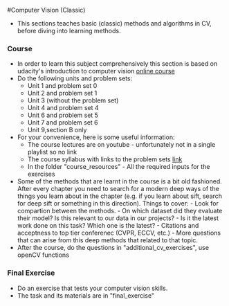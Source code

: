 #Computer Vision (Classic)

- This sections teaches basic (classic) methods and algorithms in CV, before diving into learning methods.

### Course
 - In order to learn this subject comprehensively this section is based on udacity's introduction to computer vision [online course](https://www.udacity.com/course/introduction-to-computer-vision--ud810)
 - Do the following units and problem sets:
    - Unit 1 and problem set 0
    - Unit 2  and problem set 1
    - Unit 3 (without the problem set)
    - Unit 4 and problem set 4
    - Unit 6 and problem set 5
    - Unit 7 and problem set 6
    - Unit 9,section B only  
 - For your convenience, here is some useful information:
    - The course lectures are on youtube - unfortunately not in a single playlist so no link
    - The course syllabus with links to the problem sets [link](https://docs.google.com/spreadsheets/d/1ecUGIyhYOfQPi3HPXb-7NndrLgpX_zgkwsqzfqHPaus/pubhtml)
    - In the folder "course_resources" - All the required inputs for the exercises
 - Some of the methods that are learnt in the course is a bit old fashioned. After every chapter you need to search for a modern deep ways 	of the things you learn about in the chapter (e.g. if you learn about sift, search for deep sift or something in this direction).
	Things to cover:
		- Look for compartion between the methods.
		- On which dataset did they evaluate their model? Is this relevant to our data in our projects?
		- Is it the latest work done on this task? Which one is the latest?
		- Citations and acceptness to top tier conferenec (CVPR, ECCV, etc.)
		- More questions that can arise from this deep methods that related to that topic.
 - After the course, do the questions in "additional_cv_exercises", use openCV functions
	

### Final Exercise
 - Do an exercise that tests your computer vision skills. 
 - The task and its materials are in "final_exercise" 